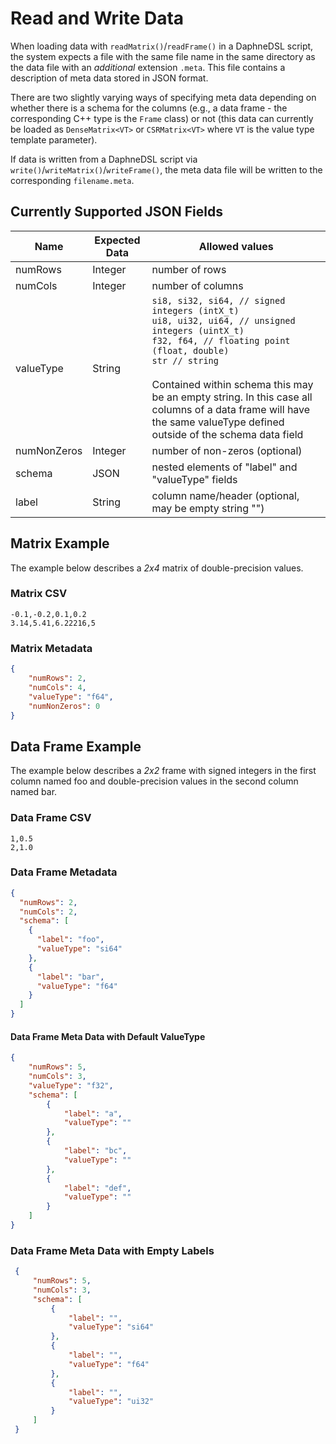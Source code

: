 <!--
Copyright 2023 The DAPHNE Consortium

Licensed under the Apache License, Version 2.0 (the "License");
you may not use this file except in compliance with the License.
You may obtain a copy of the License at

    http://www.apache.org/licenses/LICENSE-2.0

Unless required by applicable law or agreed to in writing, software
distributed under the License is distributed on an "AS IS" BASIS,
WITHOUT WARRANTIES OR CONDITIONS OF ANY KIND, either express or implied.
See the License for the specific language governing permissions and
limitations under the License.
-->

# Read and Write Data

When loading data with `readMatrix()`/`readFrame()` in a DaphneDSL script, the system expects a file with the same file name in the same
directory as the data file with an *additional* extension `.meta`. This file contains a description of meta data stored
in JSON format.

There are two slightly varying ways of specifying meta data depending on whether there is a schema for the columns (e.g.,
a data frame - the corresponding C++ type is the `Frame` class) or not (this data can currently be
loaded as `DenseMatrix<VT>` or `CSRMatrix<VT>` where `VT` is the value type template parameter).

If data is written from a DaphneDSL script via `write()`/`writeMatrix()`/`writeFrame()`, the meta data file will be written to the corresponding `filename.meta`.

## Currently Supported JSON Fields

| Name        | Expected Data | Allowed values                                                                                                                                                                                                                                                                                                                               |
|-------------|---------------|----------------------------------------------------------------------------------------------------------------------------------------------------------------------------------------------------------------------------------------------------------------------------------------------------------------------------------------------|
| numRows     | Integer       | number of rows                                                                                                                                                                                                                                                                                                                             |
| numCols     | Integer       | number of columns                                                                                                                                                                                                                                                                                                                          |
| valueType   | String        | `si8, si32, si64, // signed integers (intX_t)`<br />`ui8, ui32, ui64, // unsigned integers (uintX_t)`<br />`f32, f64, // floating point (float, double)`<br />`str // string`<br /><br/>Contained within schema this may be an empty string. In this case all columns of a data frame will have the same valueType defined outside of the schema data field |
| numNonZeros | Integer       | number of non-zeros (optional)                                                                                                                                                                                                                                                                                                             |
| schema      | JSON          | nested elements of "label" and "valueType" fields                                                                                                                                                                                                                                                                                            |
| label       | String        | column name/header (optional, may be empty string "")                                                                                                                                                                                                                                                                                        |

## Matrix Example

The example below describes a *2x4* matrix of double-precision values.

### Matrix CSV

```text
-0.1,-0.2,0.1,0.2
3.14,5.41,6.22216,5
```

### Matrix Metadata

```json
{
    "numRows": 2,
    "numCols": 4,
    "valueType": "f64",
    "numNonZeros": 0
}
```

## Data Frame Example

The example below describes a *2x2* frame with signed integers in the first column named foo and double-precision 
values in the second column named bar.

### Data Frame CSV

```text
1,0.5
2,1.0
```

### Data Frame Metadata

```json
{
  "numRows": 2,
  "numCols": 2,
  "schema": [
    {
      "label": "foo",
      "valueType": "si64"
    },
    {
      "label": "bar",
      "valueType": "f64"
    }
  ]
}
```

#### Data Frame Meta Data with Default ValueType

```json
{
    "numRows": 5,
    "numCols": 3,
    "valueType": "f32",
    "schema": [
        {
            "label": "a",
            "valueType": ""
        },
        {
            "label": "bc",
            "valueType": ""
        },
        {
            "label": "def",
            "valueType": ""
        }
    ]    
}
```

### Data Frame Meta Data with Empty Labels

```json
 {
     "numRows": 5,
     "numCols": 3,
     "schema": [
         {
             "label": "",
             "valueType": "si64"
         },
         {
             "label": "",
             "valueType": "f64"
         },
         {
             "label": "",
             "valueType": "ui32"
         }
     ]
 }
```
